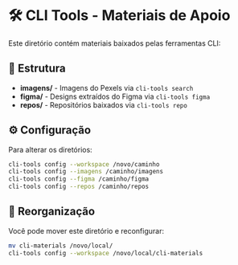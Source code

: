 # 🛠️ CLI Tools - Materiais de Apoio

Este diretório contém materiais baixados pelas ferramentas CLI:

## 📁 Estrutura

- **imagens/** - Imagens do Pexels via `cli-tools search`
- **figma/** - Designs extraídos do Figma via `cli-tools figma`
- **repos/** - Repositórios baixados via `cli-tools repo`

## ⚙️ Configuração

Para alterar os diretórios:
```bash
cli-tools config --workspace /novo/caminho
cli-tools config --imagens /caminho/imagens
cli-tools config --figma /caminho/figma
cli-tools config --repos /caminho/repos
```

## 🔄 Reorganização

Você pode mover este diretório e reconfigurar:
```bash
mv cli-materials /novo/local/
cli-tools config --workspace /novo/local/cli-materials
```
